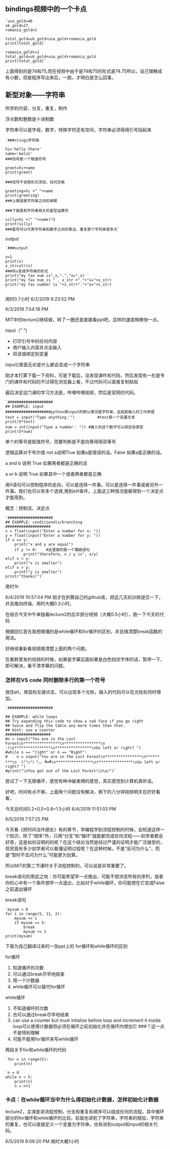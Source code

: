 ## bindings视频中的一个卡点 ##

    `usa_gold=46
	uk_gold=27
	romania_gold=1
	
	total_gold=uk_gold+usa_gold+romania_gold
	print(total_gold)
	
	romania_gold+=1
	total_gold=uk_gold+usa_gold+romania_gold
	print(total_gold)`

上面得到的是74和75,而在视频中由于是74和75的形式是74.75所以，自己理解成有小数，但是程序写出来后，一跑，才明白是怎么回事。

## 新型对象——字符串 ##

所学的内容，分支，重复，制作

浮点数和整数是十进制数

字符串可以是字母，数字，特殊字符还有空间，字符串必须得用引号括起来


    `###stings字符串

	hi='hello there'
	name='malin'
	###加号是一个赋值符号
	
	greet=hi+name
	print(greet)
	
	###加号不会隐形式添加，任何空格
	
	greeting=hi +" "+name
	print(greeting)
	###上面就是字符串之间的串联
	
	###下面是和字符串相关的星型运算符
	
	silly=hi +(" "+name)*3
	print(silly)
	###星号可以代表字符串和数字之间的乘法，重复那个字符串很多次`

output

    `###output

	x=1
	print(x)
	x_str=str(x)
	###将x变成字符串的形式
	print("my fav num is",x,".","x=",x)
	print("my fav num is " , x_str +"."+"x="+x_str)
	print("my fav number is "+x_str+"."+"x="+x_str)
	`
用时0.7小时
6/2/2019 9:23:52 PM 

6/3/2019 7:54:18 PM 

MIT中的lecture2继续做，转了一圈还是直接看ppt吧，这样的速度稍微快一点。

input（" ")
- 打印引号中的任何内容
- 用户输入内容并点击输入
- 将该值绑定到变量

input()里面无论是什么都会变成一个字符串

刚才本打算下载一下资料，可是下载后，没发现课件和代码，然后发现有一栏是专门的课件和代码的不过得在浏览器上看，不过代码可以直接复制粘贴


最后决定这门课的学习方法是，哔哩哔哩视频，然后是官网的代码。


    `####################
	## EXAMPLE: input
	####################python用input的默认情况是字符串，这就是输入的工作原理
	text = input("Type anything：")			#text是一个变量文本
	print(5*text)
	num = int(input("Type a number： "))	#输入的这个数字可以规定给类型
	print(5*num)`

单个的等号是赋值符号，而要判断是不是向等得用双等号

逻辑运算对于布尔值
not a说明True 如果a是错误的话。False 如果a是正确的话。

a and b 说明 True 如果两者都是正确的话

a or b 说明 True 如果其中一个或者两者都是正确

用if语句可以控制程序的走向，可以是选择一件事。可以是选择一件事或者另外一件事。我们也可以有多个选择,用到elif条件。上面这三种情况是都得到一个决定点才能用到。

概念：控制流，决定点


    `####################
	## EXAMPLE: conditionals/branching 
	####################
	x = float(input("Enter a number for x: "))
	y = float(input("Enter a number for y: "))
	if x == y:
	    print("x and y are equal")
	    if y != 0:    #这里面的是一个镶嵌语句
	        print("therefore, x / y is", x/y)
	elif x < y:
	    print("x is smaller")
	elif x > y:
	    print("y is smaller")
	print("thanks!")`


用时1h

6/4/2019 10:57:04 PM 
刚才在折腾自己的github库，把这几天的训练提交一下，并且推向终端，用时大概0.2小时。

在结合今天中午单独看lecture2的后半部分视频（大概0.5小时），跑一下今天的代码

根据回忆首先我想搞懂的是while循环和for循环的区别，并且搞清楚break函数的用法。

好继续重新看视频搞清楚上面的两个问题。

在看群里发的视频的时候，如果是字幕后面如果是白色挡住字体的话，暂停一下，即可解决，看不清字幕的问题。

### 怎样在VS code 同时删除多行的第一个符号 ###
按住alt，用鼠标左键点击，可以出现多个光标，输入的代码可以在光标处同时增加。


    `####################

	## EXAMPLE: while loops 
	## Try expanding this code to show a sad face if you go right
	## twice and flip the table any more times than that. 
	## Hint: use a counter
	####################
	#n = input("You are in the Lost Forest\n****************\n****************\n :)\n****************\n****************\nGo left or right? ")
	#while n == "right" or n == "Right":
	#    n = input("You are in the Lost Forest\n****************\n******       ***\n  (╯°□°）╯︵ ┻━┻\n****************\n****************\nGo left or right? ")
	#print("\nYou got out of the Lost Forest!\n\o/")`

尝试了一下无限循环，感觉有种冲破束缚的感觉，真实感觉到计算机真听话。

好吧，时间有点不够，上面两个问题没有解决，剩下的八分钟视频明天在好好看看，

今天总时间0.2+0.5+0.8=1.5小时
6/4/2019 11:51:03 PM 

6/5/2019 7:57:25 PM 

今天看《把时间当作朋友》有的章节，学编程学到流程控制的时候，会知道这样一个知识，除了“顺序”外，只用“分支”和“循环”就能都完成任何流程——初学者都会好奇，这是如何证明的的呢？在这个结论当然是经过严谨的证明才能广泛接受的，但究竟有多少初学者可以看懂证明过程呢？在这种时候，不是“反问为什么“，而是“暂时不去问为什么”可能更为划算。

所以MIT的第二节课时关于流程控制的，可以说是非常重要了。

break语句的用武之地：你可能希望早一点推出，可能不想浏览所有的序列，或者你的心中有一个条件想早一点退出，比如对于while循环，你可能想在它变成False之前退出循环

break语句

    `mysum = 0
	for i in range(5, 11, 2):
	    mysum += i
	    if mysum == 5:
	        break
	        mysum += 1
	print(mysum)`

下面为自己翻译过来的一张ppt上的
for循环和while循环的区别

for循环
1. 知道循环的次数
2. 可以通过break尽早地结束
3. 用一个计数器
4. while循环可以替代for循环

while循环
1. 不知道循环的次数
2. 也可以通过break尽早地结束
3. can use a counter but must intialize before loop and increment it inside loop可以使用计数器但必须在循环之前初始化并在循环内增加它			###？这一点不是特别理解
4. 可能不能用for循环来写while循环

两段关于for和while循环的代码

    `for n in range(5):
        print(n)

    `n = 0
	while n < 5:
	    print(n)
	    n = n+1`

### 卡点：在while循环当中为什么得初始化计数器，怎样初始化计数器 ###

lecture2，主演是讲流程控制，分支和重复和顺序可以组成任何的流程，其中循环部分的for循环和while循环的比较。前面也讲到了字符串，字符串的相加，字符串的重复，也可以直接定义一个变量为字符串。也有讲到output和input的相关代码。

6/5/2019 9:09:20 PM 
用时大概1小时



